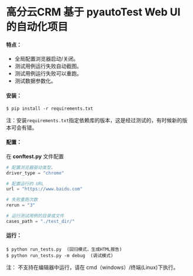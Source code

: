 # 高分云CRM 基于 pyautoTest Web UI 的自动化项目

#### 特点：

* 全局配置浏览器启动/关闭。
* 测试用例运行失败自动截图。
* 测试用例运行失败可以重跑。
* 测试数据参数化。

#### 安装：

```shell
$ pip install -r requirements.txt
```
注：安装```requirements.txt```指定依赖库的版本，这是经过测试的，有时候新的版本可会有错。

#### 配置：

在 __conftest.py__ 文件配置

```python
# 配置浏览器驱动类型。
driver_type = "chrome"

# 配置运行的 URL
url = "https://www.baidu.com"

# 失败重跑次数
rerun = "3"

# 运行测试用例的目录或文件
cases_path = "./test_dir/"
```

#### 运行：

```shell
$ python run_tests.py  (回归模式，生成HTML报告)
$ python run_tests.py -m debug  (调试模式)
```
注： 不支持在编辑器中运行，请在 cmd（windows）/终端(Linux)下执行。
